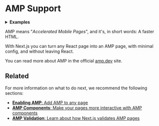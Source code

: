 # AMP Support

<details>
  <summary><b>Examples</b></summary>
  <ul>
    <li><a href="https://github.com/zeit/next.js/tree/canary/examples/amp">AMP</a></li>
  </ul>
</details>

AMP means "_Accelerated Mobile Pages_", and it's, in short words: A faster HTML.

With Next.js you can turn any React page into an AMP page, with minimal config, and without leaving React.

You can read more about AMP in the official [amp.dev](https://amp.dev/) site.

## Related

For more information on what to do next, we recommend the following sections:

- [**Enabling AMP**: Add AMP to any page](/docs/amp-support/enabling-amp.md)
- [**AMP Components**: Make your pages more interactive with AMP components](/docs/amp-support/adding-amp-components.md)
- [**AMP Validation**: Learn about how Next.js validates AMP pages](/docs/amp-support/amp-validation.md)
